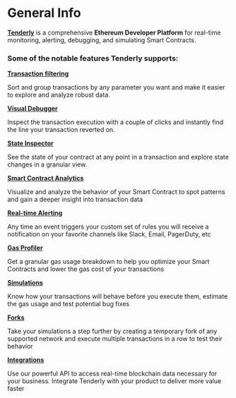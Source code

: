 # General Info

[**Tenderly**](https://tenderly.co) is a comprehensive **Ethereum Developer Platform** for real-time monitoring, alerting, debugging, and simulating Smart Contracts.



### Some of the notable features Tenderly supports:

****[**Transaction filtering**](broken-reference)****

Sort and group transactions by any parameter you want and make it easier to explore and analyze robust data.

****[**Visual Debugger**](debugger/how-to-use-tenderly-debugger/)****

Inspect the transaction execution with a couple of clicks and instantly find the line your transaction reverted on.

****[**State Inspector**](broken-reference)****

See the state of your contract at any point in a transaction and explore state changes in a granular view.

****[**Smart Contract Analytics**](analytics/general-analytics.md)****

Visualize and analyze the behavior of your Smart Contract to spot patterns and gain a deeper insight into transaction data

****[**Real-time Alerting**](broken-reference)****

Any time an event triggers your custom set of rules you will receive a notification on your favorite channels like Slack, Email, PagerDuty, etc

****[**Gas Profiler**](broken-reference)****

Get a granular gas usage breakdown to help you optimize your Smart Contracts and lower the gas cost of your transactions

****[**Simulations**](simulations-and-forks/how-to-simulate-a-transaction/)****

Know how your transactions will behave before you execute them, estimate the gas usage and test potential bug fixes

****[**Forks**](simulations-and-forks/how-to-create-a-fork.md)****

Take your simulations a step further by creating a temporary fork of any supported network and execute multiple transactions in a row to test their behavior

****[**Integrations**](simulations-and-forks/integrations.md)****

Use our powerful API to access real-time blockchain data necessary for your business. Integrate Tenderly with your product to deliver more value faster
